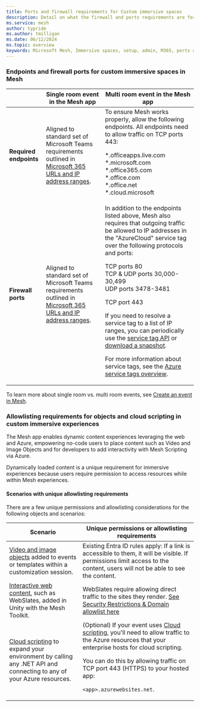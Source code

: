 ```yaml
---
title: Ports and firewall requirements for Custom immersive spaces
description: Detail on what the firewall and ports requirements are for custom immersive spaces accessed through the Microsoft Mesh application.
ms.service: mesh
author: typride
ms.author: tmilligan
ms.date: 06/12/2024
ms.topic: overview
keywords: Microsoft Mesh, Immersive spaces, setup, admin, M365, ports and firewall, requirements
---
```


### Endpoints and firewall ports for custom immersive spaces in Mesh

|   | Single room event in the Mesh app | Multi room event in the Mesh app  | 
|---|---|---|
| **Required endpoints** | Aligned to standard set of Microsoft Teams requirements outlined in [Microsoft 365 URLs and IP address ranges](/microsoft-365/enterprise/urls-and-ip-address-ranges?view=o365-worldwide#skype-for-business-online-and-microsoft-teams&preserve-view=true). | To ensure Mesh works properly, allow the following endpoints. All endpoints need to allow traffic on TCP ports 443: <p><p> \*.officeapps.live.com <br> \*.microsoft.com <br> \*.office365.com <br> \*.office.com <br> \*.office.net <br> \*.cloud.microsoft <p><p> |
| **Firewall ports** | Aligned to standard set of Microsoft Teams requirements outlined in [Microsoft 365 URLs and IP address ranges](/microsoft-365/enterprise/urls-and-ip-address-ranges?view=o365-worldwide#skype-for-business-online-and-microsoft-teams&preserve-view=true). | In addition to the endpoints listed above, Mesh also requires that outgoing traffic be allowed to IP addresses in the "AzureCloud" service tag over the following protocols and ports: <p><p> TCP ports 80 <br> TCP & UDP ports 30,000-30,499 <br> UDP ports 3478-3481 <p><p> TCP port 443  <p><p>If you need to resolve a service tag to a list of IP ranges, you can periodically use the [service tag API](/azure/virtual-network/service-tags-overview#use-the-service-tag-discovery-api&preserve-view=true) or [download a snapshot](/azure/virtual-network/service-tags-overview#discover-service-tags-by-using-downloadable-json-files&preserve-view=true). <p><p> For more information about service tags, see the [Azure service tags overview](/azure/virtual-network/service-tags-overview). |

To learn more about single room vs. multi room events, see [Create an event in Mesh](/mesh/events-guide/create-event-mesh-portal).

### Allowlisting requirements for objects and cloud scripting in custom immersive experiences

The Mesh app enables dynamic content experiences leveraging the web and Azure, empowering no-code users to place content such as Video and Image Objects and for developers to add interactivity with Mesh Scripting via Azure.

Dynamically loaded content is a unique requirement for immersive experiences because users require permission to access resources while within Mesh experiences.

#### Scenarios with unique allowlisting requirements

There are a few unique permissions and allowlisting considerations for the following objects and scenarios:

|Scenario  |Unique permissions or allowlisting requirements |
|---------|---------|
|[Video and image objects](../events-guide/customize-event.md#types-of-customizations) added to events or templates within a customization session.    |  Existing Entra ID rules apply: If a link is accessible to them, it will be visible. If permissions limit access to the content, users will not be able to see the content.       |
|[Interactive web content](../develop/enhance-your-environment/webcontent.md), such as WebSlates, added in Unity with the Mesh Toolkit.    |   WebSlates require allowing direct traffic to the sites they render. [See Security Restrictions & Domain allowlist here](../develop/enhance-your-environment/webcontent.md)  |
|[Cloud scripting](../develop/script-your-scene-logic/mesh-scripting-overview.md#benefits-of-cloud-scripting) to expand your environment by calling any .NET API and connecting to any of your Azure resources.    |  (Optional) If your event uses [Cloud scripting](../develop/script-your-scene-logic/mesh-scripting-overview.md), you'll need to allow traffic to the Azure resources that your enterprise hosts for cloud scripting. <p><p>You can do this by allowing traffic on TCP port 443 (HTTPS) to your hosted app: <p><p> `<app>.azurewebsites.net`.       |
